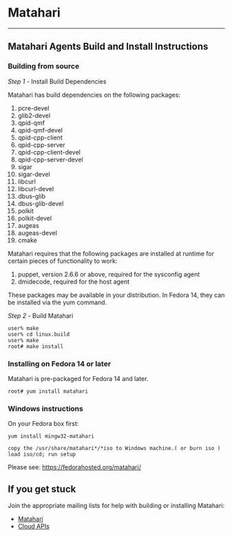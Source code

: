 # Matahari

-------------------------------------------------------------------------------

## Matahari Agents Build and Install Instructions

### Building from source

*Step 1* - Install Build Dependencies

Matahari has build dependencies on the following packages:

1. pcre-devel
2. glib2-devel
3. qpid-qmf
4. qpid-qmf-devel
5. qpid-cpp-client
6. qpid-cpp-server
7. qpid-cpp-client-devel
8. qpid-cpp-server-devel
9. sigar
10. sigar-devel
11. libcurl
12. libcurl-devel
13. dbus-glib
14. dbus-glib-devel
15. polkit
16. polkit-devel
17. augeas
18. augeas-devel
19. cmake

Matahari requires that the following packages are installed at runtime
for certain pieces of functionality to work:

1. puppet, version 2.6.6 or above, required for the sysconfig agent
2. dmidecode, required for the host agent

These packages may be available in your distribution.  In Fedora 14, they can
be installed via the yum command.

*Step 2* - Build Matahari

    user% make
    user% cd linux.build
    user% make
    root# make install

### Installing on Fedora 14 or later

Matahari is pre-packaged for Fedora 14 and later.

    root# yum install matahari

### Windows instructions

On your Fedora box first:

    yum install mingw32-matahari

    copy the /usr/share/matahari*/*iso to Windows machine.( or burn iso )
    load iso/cd; run setup

Please see: https://fedorahosted.org/matahari/

## If you get stuck

Join the appropriate mailing lists for help with building or installing
Matahari:

- [Matahari](https://fedorahosted.org/mailman/listinfo/matahari)
- [Cloud APIs](http://www.redhat.com/mailman/listinfo/cloud-apis)
